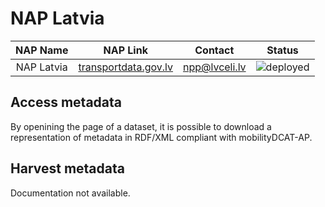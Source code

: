 # NAP Latvia

| NAP Name | NAP Link | Contact | Status |
| :------------: | :------------------: | :------------------: | :------: |
| NAP Latvia | [transportdata.gov.lv](https://transportdata.gov.lv)	 | npp@lvceli.lv | ![deployed](https://img.shields.io/badge/-deployed-green?style=flat) |

## Access metadata

By openining the page of a dataset, it is possible to download a representation of metadata in RDF/XML compliant with mobilityDCAT-AP.

## Harvest metadata

Documentation not available.
